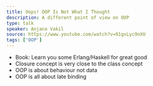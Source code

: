 ```yaml
---
title: Oops! OOP Is Not What I Thought
description: A different point of view on OOP
type: talk
speaker: Anjana Vakil
source: https://www.youtube.com/watch?v=91gxLyc9nXU
tags: ['OOP']
---
```

- Book: Learn you some Erlang/Haskell for great good
- Closure concept is very close to the class concept
- OOP is about behaviour not data
- OOP is all about late binding
